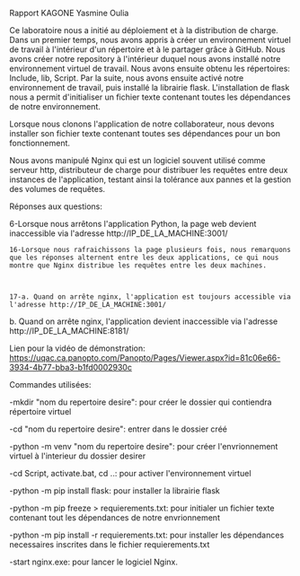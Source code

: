 Rapport KAGONE Yasmine Oulia


Ce laboratoire nous a initié au déploiement et à la distribution de charge. Dans un premier temps,
nous avons appris à créer un environnement virtuel de travail à l'intérieur d'un répertoire et à le partager grâce à GitHub.
Nous avons créer notre repository à l'intérieur duquel nous avons installé notre environnement virtuel de travail. Nous avons 
ensuite obtenu les répertoires: Include, lib, Script. Par la suite, nous avons ensuite activé notre environnement de travail, 
puis installé la librairie flask. L'installation de flask nous a permit d'initialiser un fichier texte contenant toutes les 
dépendances de notre environnement.

Lorsque nous clonons l'application de notre collaborateur, nous devons installer son fichier texte contenant toutes ses dépendances
pour un bon fonctionnement.

Nous avons manipulé Nginx qui est un logiciel souvent utilisé comme serveur http, distributeur de charge pour distribuer les 
requêtes entre deux instances de l'application, testant ainsi la tolérance aux pannes et la gestion des volumes de requêtes.


Réponses aux questions:


6-Lorsque nous arrêtons l'application Python, la page web devient inaccessible via l'adresse http://IP_DE_LA_MACHINE:3001/


    16-Lorsque nous rafraichissons la page plusieurs fois, nous remarquons que les réponses alternent entre les deux applications, ce qui nous montre que Nginx distribue les requêtes entre les deux machines.



    17-a. Quand on arrête nginx, l'application est toujours accessible via l'adresse http://IP_DE_LA_MACHINE:3001/


  b. Quand on arrête nginx, l'application devient inaccessible via l'adresse http://IP_DE_LA_MACHINE:8181/


Lien pour la vidéo de démonstration: https://uqac.ca.panopto.com/Panopto/Pages/Viewer.aspx?id=81c06e66-3934-4b77-bba3-b1fd0002930c 


Commandes utilisées:


-mkdir "nom du repertoire desire": pour créer le dossier qui contiendra répertoire virtuel


-cd "nom du repertoire desire": entrer dans le dossier créé


-python -m venv "nom du repertoire desire": pour créer l'envrionnement virtuel à l'interieur du dossier desirer


-cd Script, activate.bat, cd ..: pour activer l'environnement virtuel


-python -m pip install flask: pour installer la librairie flask


-python -m pip freeze > requierements.txt: pour initialer un fichier texte contenant tout les dépendances de notre envrionnement


-python -m pip install -r requierements.txt: pour installer les dépendances necessaires inscrites dans le fichier requierements.txt


-start nginx.exe: pour lancer le logiciel Nginx.
